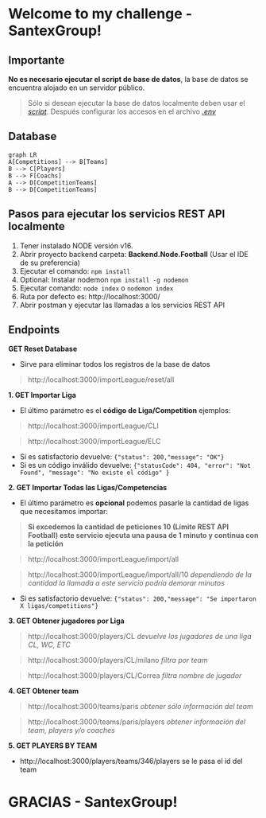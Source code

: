 # Welcome to my challenge - SantexGroup!

## Importante
**No es necesario ejecutar el script de base de datos**, la base de datos se encuentra alojado en un servidor público.
> Sólo si desean ejecutar la base de datos localmente deben usar el *[script](https://github.com/agavidiad/be-challenge-agavidia/blob/main/Database%20Scripts%20-%20Optional/MSSQL%20Challenge-SantexGroup.sql)*. 
> Después configurar los accesos en el archivo *[.env](https://github.com/agavidiad/be-challenge-agavidia/blob/main/Backend.Node.Football/.env)* 

## Database
```mermaid
graph LR
A[Competitions] --> B[Teams] 
B --> C[Players]
B --> F[Coachs]
A --> D[CompetitionTeams]
B --> D[CompetitionTeams]
```

## Pasos para ejecutar los servicios REST API localmente

1. Tener instalado NODE versión v16.
2. Abrir proyecto backend carpeta: **Backend.Node.Football** (Usar el IDE de su preferencia) 
3. Ejecutar el comando: `npm install`
4. Optional: Instalar nodemon `npm install -g nodemon`
5. Ejecutar comando: `node index` o `nodemon index`
6. Ruta por defecto es: http://localhost:3000/
7. Abrir postman y ejecutar las llamadas a los servicios REST API


## Endpoints
**GET Reset Database**
- Sirve para eliminar todos los registros de la base de datos
>http://localhost:3000/importLeague/reset/all

**1. GET Importar Liga**
- El último parámetro es el **código de Liga/Competition** ejemplos:
> http://localhost:3000/importLeague/CLI

> http://localhost:3000/importLeague/ELC
- Si es satisfactorio devuelve: `{"status": 200,"message": "OK"}`
- Si es un código inválido devuelve: 
`{"statusCode": 404, "error": "Not Found", "message": "No existe el código" }`

**2. GET Importar Todas las Ligas/Competencias**
- El último parámetro es **opcional** podemos pasarle la cantidad de ligas que necesitamos importar:
> **Si excedemos la cantidad de peticiones 10 (Límite REST API Football) este servicio ejecuta una pausa de 1 minuto y continua con la petición**

> http://localhost:3000/importLeague/import/all

> http://localhost:3000/importLeague/import/all/10 *dependiendo de la cantidad la llamada a este servicio podría demorar minutos*
- Si es satisfactorio devuelve: `{"status": 200,"message": "Se importaron X ligas/competitions"}`

**3. GET Obtener jugadores por Liga**
> http://localhost:3000/players/CL *devuelve los jugadores de una liga CL, WC, ETC*

> http://localhost:3000/players/CL/milano *filtra por team*

> http://localhost:3000/players/CL/Correa *filtra nombre de jugador*

**4. GET Obtener team**
> http://localhost:3000/teams/paris *obtener sólo información del team*

> http://localhost:3000/teams/paris/players *obtener información del team, players y/o coaches*

**5. GET PLAYERS BY TEAM**
- http://localhost:3000/players/teams/346/players se le pasa el id del team

# GRACIAS - SantexGroup!

